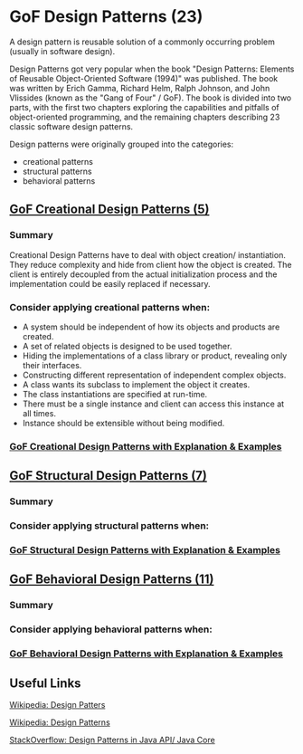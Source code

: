 # GoF Design Patterns (23)

A design pattern is reusable solution of a commonly occurring problem (usually in software design). 

Design Patterns got very popular when the book "Design Patterns: Elements of Reusable Object-Oriented Software (1994)" 
was published. The book was written by Erich Gamma, Richard Helm, Ralph Johnson, and John Vlissides (known as the "Gang of Four" / GoF).
The book is divided into two parts, with the first two chapters exploring the capabilities and pitfalls of 
object-oriented programming, and the remaining chapters describing 23 classic software design patterns.

Design patterns were originally grouped into the categories: 
- creational patterns 
- structural patterns  
- behavioral patterns

## [GoF Creational Design Patterns (5)](https://github.com/Iretha/ebook-design-patterns/blob/master/src/com/smdev/gof/creational)

### Summary
Creational Design Patterns have to deal with object creation/ instantiation. They reduce complexity and hide 
from client how the object is created. The client is entirely decoupled from the actual initialization process
and the implementation could be easily replaced if necessary.

### Consider applying creational patterns when:
- A system should be independent of how its objects and products are created.
- A set of related objects is designed to be used together.
- Hiding the implementations of a class library or product, revealing only their interfaces.
- Constructing different representation of independent complex objects.
- A class wants its subclass to implement the object it creates.
- The class instantiations are specified at run-time.
- There must be a single instance and client can access this instance at all times.
- Instance should be extensible without being modified.

### [GoF Creational Design Patterns with Explanation & Examples](https://github.com/Iretha/ebook-design-patterns/blob/master/src/com/smdev/gof/creational)


## [GoF Structural Design Patterns (7)](https://github.com/Iretha/ebook-design-patterns/blob/master/src/com/smdev/gof/structural)

### Summary

### Consider applying structural patterns when:

### [GoF Structural Design Patterns with Explanation & Examples](https://github.com/Iretha/ebook-design-patterns/blob/master/src/com/smdev/gof/structural)


## [GoF Behavioral Design Patterns (11)](https://github.com/Iretha/ebook-design-patterns/blob/master/src/com/smdev/gof/behavioral)

### Summary

### Consider applying behavioral patterns when:

### [GoF Behavioral Design Patterns with Explanation & Examples](https://github.com/Iretha/ebook-design-patterns/blob/master/src/com/smdev/gof/behavioral)


## Useful Links
[Wikipedia: Design Patters](https://en.wikipedia.org/wiki/Software_design_pattern)

[Wikipedia: Design Patterns](https://en.wikipedia.org/wiki/Design_Patterns)

[StackOverflow: Design Patterns in Java API/ Java Core](https://stackoverflow.com/questions/1673841/examples-of-gof-design-patterns-in-javas-core-libraries)